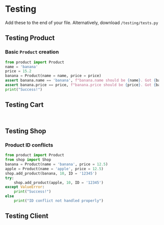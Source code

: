 # Testing

Add these to the end of your file.
Alternatively, download `/testing/tests.py` 
## Testing Product

### Basic `Product` creation
```py
from product import Product
name = 'banana'
price = 15.2
banana = Product(name = name, price = price)
assert banana.name == 'banana', f"banana.name should be {name}. Got {banana.name}"
assert banana.price == price, f"banana.price should be {price}. Got {banana.price}"
print("Success!")
```


## Testing Cart
```


```


## Testing Shop
### Product ID conflicts
```py
from product import Product
from shop import Shop
banana = Product(name = 'banana', price = 12.5)
apple = Product(name = 'apple', price = 12.5)
shop.add_product(banana, 10, ID = '12345')
try:
	shop.add_product(apple, 10, ID = '12345')
except ValueError:
	print("Success!")
else
	print("ID conflict not handled properly")
```


## Testing Client
```



```
